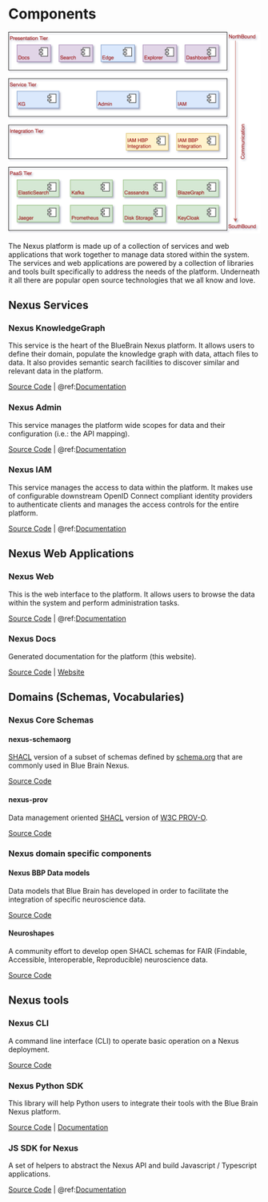 # Components

![Component View](components.png)

The Nexus platform is made up of a collection of services and web applications that work together to manage data stored
within the system. The services and web applications are powered by a collection of libraries and tools built
specifically to address the needs of the platform. Underneath it all there are popular open source technologies that
we all know and love.

## Nexus Services

### Nexus KnowledgeGraph

This service is the heart of the BlueBrain Nexus platform. It allows users to define their domain, populate the
knowledge graph with data, attach files to data. It also provides semantic search facilities to discover similar and
relevant data in the platform.

[Source Code](https://github.com/BlueBrain/nexus-kg) | @ref:[Documentation](../api/kg/index.md)

### Nexus Admin

This service manages the platform wide scopes for data and their configuration (i.e.: the API mapping).

[Source Code](https://github.com/BlueBrain/nexus-admin) | @ref:[Documentation](../api/admin/index.md)

### Nexus IAM

This service manages the access to data within the platform. It makes use of configurable downstream OpenID Connect
compliant identity providers to authenticate clients and manages the access controls for the entire platform.

[Source Code](https://github.com/BlueBrain/nexus-iam) | @ref:[Documentation](../api/iam/index.md)

## Nexus Web Applications

### Nexus Web

This is the web interface to the platform. It allows users to browse the data within the system and perform administration tasks.

[Source Code](https://github.com/BlueBrain/nexus-web) | @ref:[Documentation](../getting-started/webapps.md#nexus-web)

### Nexus Docs

Generated documentation for the platform (this website).

[Source Code](https://github.com/BlueBrain/nexus) | [Website](../)

## Domains (Schemas, Vocabularies)

### Nexus Core Schemas

#### nexus-schemaorg

[SHACL](https://www.w3.org/TR/shacl/) version of a subset of schemas defined by
[schema.org](http://schema.org/docs/full.html) that are commonly used in Blue Brain Nexus.

[Source Code](https://github.com/BlueBrain/nexus-schemaorg)

#### nexus-prov

Data management oriented [SHACL](https://www.w3.org/TR/shacl/) version of
[W3C PROV-O](http://www.w3.org/ns/prov-o-20130430).

[Source Code](https://github.com/BlueBrain/nexus-prov)

### Nexus domain specific components

#### Nexus BBP Data models

Data models that Blue Brain has developed in order to facilitate the integration of specific neuroscience data.

[Source Code](https://github.com/BlueBrain/nexus-bbp-domains)

#### Neuroshapes

A community effort to develop open SHACL schemas for FAIR (Findable, Accessible, Interoperable, Reproducible)
neuroscience data.

[Source Code](https://github.com/INCF/neuroshapes)

## Nexus tools

### Nexus CLI

A command line interface (CLI) to operate basic operation on a Nexus deployment.

[Source Code](https://github.com/BlueBrain/nexus-cli)

### Nexus Python SDK

This library will help Python users to integrate their tools with the Blue Brain Nexus platform.

[Source Code](https://github.com/BlueBrain/nexus-python-sdk) | [Documentation](https://bluebrain.github.io/nexus-python-sdk/)

### JS SDK for Nexus

A set of helpers to abstract the Nexus API and build Javascript / Typescript applications.

[Source Code](https://github.com/BlueBrain/nexus-sdk-js) | @ref:[Documentation](../tools/index.md#js-sdk-for-nexus)
